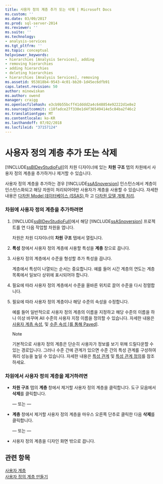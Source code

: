 ```yaml
---
title: 사용자 정의 계층 추가 또는 삭제 | Microsoft Docs
ms.custom: ''
ms.date: 03/09/2017
ms.prod: sql-server-2014
ms.reviewer: ''
ms.suite: ''
ms.technology:
- analysis-services
ms.tgt_pltfrm: ''
ms.topic: conceptual
helpviewer_keywords:
- hierarchies [Analysis Services], adding
- removing hierarchies
- adding hierarchies
- deleting hierarchies
- hierarchies [Analysis Services], removing
ms.assetid: 953818b4-9543-4c01-bb20-1d45ec6dfb91
caps.latest.revision: 50
author: minewiskan
ms.author: owend
manager: craigg
ms.openlocfilehash: e3cb9b55bcff41dddd2a4c648854e92222d1e8e2
ms.sourcegitcommit: c18fadce27f330e1d4f36549414e5c84ba2f46c2
ms.translationtype: MT
ms.contentlocale: ko-KR
ms.lasthandoff: 07/02/2018
ms.locfileid: "37157124"
---
```

# <a name="add-or-delete-a-user-defined-hierarchy"></a>사용자 정의 계층 추가 또는 삭제
  [!INCLUDE[ssBIDevStudioFull](../../includes/ssbidevstudiofull-md.md)]의 차원 디자이너에 있는 **차원 구조** 탭의 차원에서 사용자 정의 계층을 추가하거나 제거할 수 있습니다.  
  
 사용자 정의 계층을 추가하는 경우 [!INCLUDE[ssASnoversion](../../includes/ssasnoversion-md.md)] 인스턴스에서 계층이 인스턴스화되고 해당 차원이 처리되어야만 사용자가 계층을 사용할 수 있습니다. 자세한 내용은 [다차원 Model 데이터베이스 &#40;SSAS&#41; ](multidimensional-model-databases-ssas.md) 하 고 [다차원 모델 개체 처리](processing-a-multidimensional-model-analysis-services.md).  
  
### <a name="to-add-a-user-defined-hierarchy-to-a-dimension"></a>차원에 사용자 정의 계층을 추가하려면  
  
1.  [!INCLUDE[ssBIDevStudioFull](../../includes/ssbidevstudiofull-md.md)]에서 해당 [!INCLUDE[ssASnoversion](../../includes/ssasnoversion-md.md)] 프로젝트를 연 다음 작업할 차원을 엽니다.  
  
     차원은 차원 디자이너의 **차원 구조** 탭에서 열립니다.  
  
2.  **특성** 창에서 사용자 정의 계층에 사용할 특성을 **계층** 창으로 끕니다.  
  
3.  사용자 정의 계층에서 수준을 형성할 추가 특성을 끕니다.  
  
     계층에서 특성이 나열되는 순서는 중요합니다. 예를 들어 시간 계층의 연도는 계층 목록에서 일보다 상위에 표시되어야 합니다.  
  
4.  필요에 따라 사용자 정의 계층에서 수준을 올바른 위치로 끌어 수준을 다시 정렬합니다.  
  
5.  필요에 따라 사용자 정의 계층이나 해당 수준의 속성을 수정합니다.  
  
     예를 들어 일반적으로 사용자 정의 계층의 이름을 지정하고 해당 수준의 이름을 하나 이상 바꾸며 All 수준의 사용자 지정 이름을 정의할 수 있습니다. 자세한 내용은 [사용자 계층 속성](../multidimensional-models-olap-logical-dimension-objects/user-hierarchies-properties.md), 및 [수준 속성 &#91;를 통해 Paved&#93;](../multidimensional-models-olap-logical-dimension-objects/user-hierarchies-level-properties.md).  
  
    > [!NOTE]  
    >  기본적으로 사용자 정의 계층은 단순히 사용자가 정보를 보기 위해 드릴다운할 수 있는 경로입니다. 그러나 수준 간에 관계가 있으면 수준 간의 특성 관계를 구성하여 쿼리 성능을 높일 수 있습니다. 자세한 내용은 [특성 관계](../multidimensional-models-olap-logical-dimension-objects/attribute-relationships.md) 및 [특성 관계 정의](attribute-relationships-define.md)를 참조하세요.  
  
### <a name="to-remove-a-user-defined-hierarchy-from-a-dimension"></a>차원에서 사용자 정의 계층을 제거하려면  
  
-   **차원 구조** 탭의 **계층** 창에서 제거할 사용자 정의 계층을 클릭합니다. 도구 모음에서 **삭제**를 클릭합니다.  
  
     — 또는 —  
  
-   **계층** 창에서 제거할 사용자 정의 계층을 마우스 오른쪽 단추로 클릭한 다음 **삭제**를 클릭합니다.  
  
     — 또는 —  
  
-   사용자 정의 계층을 디자인 화면 밖으로 끕니다.  
  
## <a name="see-also"></a>관련 항목  
 [사용자 계층](../multidimensional-models-olap-logical-dimension-objects/user-hierarchies.md)   
 [사용자 정의 계층 만들기](user-defined-hierarchies-create.md)  
  
  

